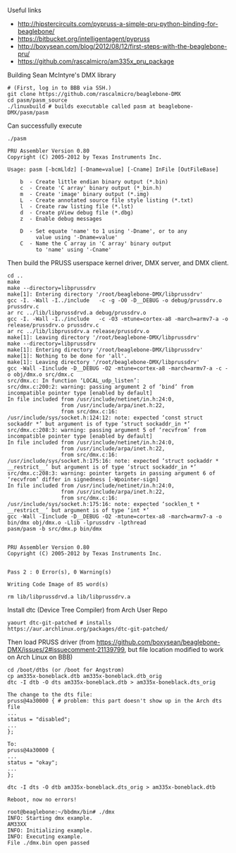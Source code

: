 Useful links

 * http://hipstercircuits.com/pypruss-a-simple-pru-python-binding-for-beaglebone/
 * https://bitbucket.org/intelligentagent/pypruss
 * http://boxysean.com/blog/2012/08/12/first-steps-with-the-beaglebone-pru/
 * https://github.com/rascalmicro/am335x_pru_package

Building Sean McIntyre's DMX library

    # (First, log in to BBB via SSH.)
    git clone https://github.com/rascalmicro/beaglebone-DMX
    cd pasm/pasm_source
    ./linuxbuild # builds executable called pasm at beaglebone-DMX/pasm/pasm

Can successfully execute

    ./pasm
    
    PRU Assembler Version 0.80
    Copyright (C) 2005-2012 by Texas Instruments Inc.
    
    Usage: pasm [-bcmLldz] [-Dname=value] [-Cname] InFile [OutFileBase]
    
        b  - Create little endian binary output (*.bin)
        c  - Create 'C array' binary output (*_bin.h)
        m  - Create 'image' binary output (*.img)
        L  - Create annotated source file style listing (*.txt)
        l  - Create raw listing file (*.lst)
        d  - Create pView debug file (*.dbg)
        z  - Enable debug messages
    
        D  - Set equate 'name' to 1 using '-Dname', or to any
             value using '-Dname=value'
        C  - Name the C array in 'C array' binary output
             to 'name' using '-Cname'

Then build the PRUSS userspace kernel driver, DMX server, and DMX client. 

    cd ..
    make
    make --directory=libprussdrv
    make[1]: Entering directory '/root/beaglebone-DMX/libprussdrv'
    gcc -I. -Wall -I../include   -c -g -O0 -D__DEBUG -o debug/prussdrv.o prussdrv.c
    ar rc ../lib/libprussdrvd.a debug/prussdrv.o 
    gcc -I. -Wall -I../include   -c -O3 -mtune=cortex-a8 -march=armv7-a -o release/prussdrv.o prussdrv.c
    ar rc ../lib/libprussdrv.a release/prussdrv.o 
    make[1]: Leaving directory '/root/beaglebone-DMX/libprussdrv'
    make --directory=libprussdrv
    make[1]: Entering directory '/root/beaglebone-DMX/libprussdrv'
    make[1]: Nothing to be done for 'all'.
    make[1]: Leaving directory '/root/beaglebone-DMX/libprussdrv'
    gcc -Wall -Iinclude -D__DEBUG -O2 -mtune=cortex-a8 -march=armv7-a -c -o obj/dmx.o src/dmx.c 
    src/dmx.c: In function ‘LOCAL_udp_listen’:
    src/dmx.c:200:2: warning: passing argument 2 of ‘bind’ from incompatible pointer type [enabled by default]
    In file included from /usr/include/netinet/in.h:24:0,
                     from /usr/include/arpa/inet.h:22,
                     from src/dmx.c:16:
    /usr/include/sys/socket.h:124:12: note: expected ‘const struct sockaddr *’ but argument is of type ‘struct sockaddr_in *’
    src/dmx.c:208:3: warning: passing argument 5 of ‘recvfrom’ from incompatible pointer type [enabled by default]
    In file included from /usr/include/netinet/in.h:24:0,
                     from /usr/include/arpa/inet.h:22,
                     from src/dmx.c:16:
    /usr/include/sys/socket.h:175:16: note: expected ‘struct sockaddr * __restrict__’ but argument is of type ‘struct sockaddr_in *’
    src/dmx.c:208:3: warning: pointer targets in passing argument 6 of ‘recvfrom’ differ in signedness [-Wpointer-sign]
    In file included from /usr/include/netinet/in.h:24:0,
                     from /usr/include/arpa/inet.h:22,
                     from src/dmx.c:16:
    /usr/include/sys/socket.h:175:16: note: expected ‘socklen_t * __restrict__’ but argument is of type ‘int *’
    gcc -Wall -Iinclude -D__DEBUG -O2 -mtune=cortex-a8 -march=armv7-a -o bin/dmx obj/dmx.o -Llib -lprussdrv -lpthread
    pasm/pasm -b src/dmx.p bin/dmx
    
    
    PRU Assembler Version 0.80
    Copyright (C) 2005-2012 by Texas Instruments Inc.
    
    
    Pass 2 : 0 Error(s), 0 Warning(s)
    
    Writing Code Image of 85 word(s)
    
    rm lib/libprussdrvd.a lib/libprussdrv.a

Install dtc (Device Tree Compiler) from Arch User Repo

    yaourt dtc-git-patched # installs https://aur.archlinux.org/packages/dtc-git-patched/

Then load PRUSS driver (from https://github.com/boxysean/beaglebone-DMX/issues/2#issuecomment-21139799, but file location modified to work on Arch Linux on BBB)

    cd /boot/dtbs (or /boot for Angstrom)
    cp am335x-boneblack.dtb am335x-boneblack.dtb_orig
    dtc -I dtb -O dts am335x-boneblack.dtb > am335x-boneblack.dts_orig
    
    The change to the dts file:
    pruss@4a30000 { # problem: this part doesn't show up in the Arch dts file
    ...
    status = "disabled";
    ...
    };
    
    To:
    pruss@4a30000 {
    ...
    status = "okay";
    ...
    };
    
    dtc -I dts -O dtb am335x-boneblack.dts_orig > am335x-boneblack.dtb
    
    Reboot, now no errors!
    
    root@beaglebone:~/bbdmx/bin# ./dmx
    INFO: Starting dmx example.
    AM33XX
    INFO: Initializing example.
    INFO: Executing example.
    File ./dmx.bin open passed
